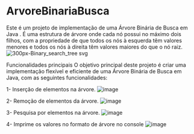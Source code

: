 # ArvoreBinariaBusca
Este é um projeto de implementação de uma Árvore Binária de Busca em Java . É uma estrutura de árvore onde cada nó possui no máximo dois filhos, com a propriedade de que todos os nós à esquerda têm valores menores e todos os nós à direita têm valores maiores do que o nó raiz.
![300px-Binary_search_tree svg](https://github.com/CauaBrito01/ArvoreBinariaBusca/assets/102918321/1984cbe1-fab2-4644-b05e-175710a5bec7)

Funcionalidades principais
O objetivo principal deste projeto é criar uma implementação flexível e eficiente de uma Árvore Binária de Busca em Java, com as seguintes funcionalidades:

1- Inserção de elementos na árvore.
![image](https://github.com/CauaBrito01/ArvoreBinariaBusca/assets/102918321/54cfbaaf-9472-471e-a34b-d7117dff8e16)

2- Remoção de elementos da árvore.
![image](https://github.com/CauaBrito01/ArvoreBinariaBusca/assets/102918321/a1c351f2-b29e-4e2e-8dc2-e4768ac53dc7)

3- Pesquisa por elementos na árvore.
![image](https://github.com/CauaBrito01/ArvoreBinariaBusca/assets/102918321/d2b91e1b-da99-458b-b688-bca8e96d0e00)

4- Imprime os valores no formato de árvore no console
![image](https://github.com/CauaBrito01/ArvoreBinariaBusca/assets/102918321/9ad8e83f-692b-4a9f-a3c5-b19636081839)



